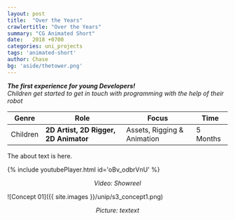 ```yaml
---
layout: post
title:  "Over the Years"
crawlertitle: "Over the Years"
summary: "CG Animated Short"
date:   2018 +0700
categories: uni_projects
tags: 'animated-short'
author: Chase
bg: 'aside/thetower.png'
---
```

*__The first experience for young Developers!__ <br>
Children get started to get in touch with programming with the help of their robot*

Genre | Role | Focus | Time |
------------ | -------------| -------- |----|
Children | **2D Artist, 2D Rigger, 2D Animator** | Assets, Rigging & Animation | 5 Months |

The about text is here.


{% include youtubePlayer.html id='oBv_odbrVnU' %}
<p align="center"><i> Video: Showreel </i></p> 


![Concept 01]({{ site.images }}/unip/s3_concept1.png)
<p align="center"><i>Picture: textext </i></p>
